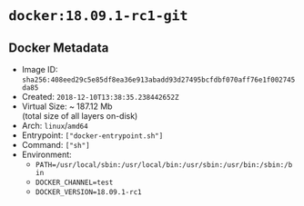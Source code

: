 # `docker:18.09.1-rc1-git`

## Docker Metadata

- Image ID: `sha256:408eed29c5e85df8ea36e913abadd93d27495bcfdbf070aff76e1f002745da85`
- Created: `2018-12-10T13:38:35.238442652Z`
- Virtual Size: ~ 187.12 Mb  
  (total size of all layers on-disk)
- Arch: `linux`/`amd64`
- Entrypoint: `["docker-entrypoint.sh"]`
- Command: `["sh"]`
- Environment:
  - `PATH=/usr/local/sbin:/usr/local/bin:/usr/sbin:/usr/bin:/sbin:/bin`
  - `DOCKER_CHANNEL=test`
  - `DOCKER_VERSION=18.09.1-rc1`
